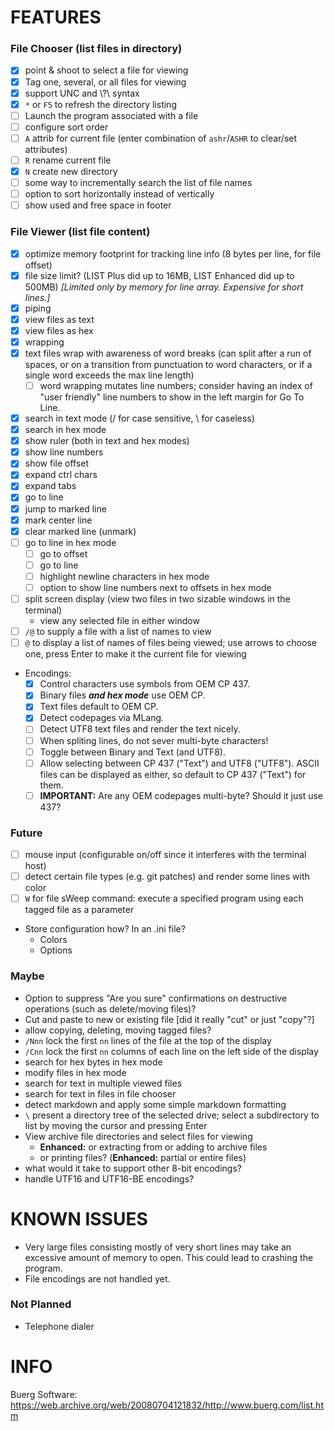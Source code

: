 # FEATURES

### File Chooser (list files in directory)

- [x] point & shoot to select a file for viewing
- [x] Tag one, several, or all files for viewing
- [x] support UNC and \\?\ syntax
- [x] `*` or `F5` to refresh the directory listing
- [ ] Launch the program associated with a file
- [ ] configure sort order
- [ ] `A` attrib for current file (enter combination of `ashr`/`ASHR` to clear/set attributes)
- [ ] `R` rename current file
- [x] `N` create new directory
- [ ] some way to incrementally search the list of file names
- [ ] option to sort horizontally instead of vertically
- [ ] show used and free space in footer

### File Viewer (list file content)

- [x] optimize memory footprint for tracking line info (8 bytes per line, for file offset)
- [x] file size limit?  (LIST Plus did up to 16MB, LIST Enhanced did up to 500MB) _[Limited only by memory for line array.  Expensive for short lines.]_
- [x] piping
- [x] view files as text
- [x] view files as hex
- [x] wrapping
- [x] text files wrap with awareness of word breaks (can split after a run of spaces, or on a transition from punctuation to word characters, or if a single word exceeds the max line length)
  - [ ] word wrapping mutates line numbers; consider having an index of "user friendly" line numbers to show in the left margin for Go To Line.
- [x] search in text mode (/ for case sensitive, \ for caseless)
- [x] search in hex mode
- [x] show ruler (both in text and hex modes)
- [x] show line numbers
- [x] show file offset
- [x] expand ctrl chars
- [x] expand tabs
- [x] go to line
- [x] jump to marked line
- [x] mark center line
- [x] clear marked line (unmark)
- [ ] go to line in hex mode
  - [ ] go to offset
  - [ ] go to line
  - [ ] highlight newline characters in hex mode
  - [ ] option to show line numbers next to offsets in hex mode
- [ ] split screen display (view two files in two sizable windows in the terminal)
  - view any selected file in either window
- [ ] `/@` to supply a file with a list of names to view
- [ ] `@` to display a list of names of files being viewed; use arrows to choose one, press Enter to make it the current file for viewing
- Encodings:
  - [x] Control characters use symbols from OEM CP 437.
  - [x] Binary files **_and hex mode_** use OEM CP.
  - [x] Text files default to OEM CP.
  - [x] Detect codepages via MLang.
  - [ ] Detect UTF8 text files and render the text nicely.
  - [ ] When spliting lines, do not sever multi-byte characters!
  - [ ] Toggle between Binary and Text (and UTF8).
  - [ ] Allow selecting between CP 437 ("Text") and UTF8 ("UTF8").  ASCII files can be displayed as either, so default to CP 437 ("Text") for them.
  - [ ] **IMPORTANT:**  Are any OEM codepages multi-byte?  Should it just use 437?

### Future

- [ ] mouse input (configurable on/off since it interferes with the terminal host)
- [ ] detect certain file types (e.g. git patches) and render some lines with color
- [ ] `W` for file sWeep command: execute a specified program using each tagged file as a parameter
- Store configuration how?  In an .ini file?
  - Colors
  - Options

### Maybe

- Option to suppress "Are you sure" confirmations on destructive operations (such as delete/moving files)?
- Cut and paste to new or existing file [did it really "cut" or just "copy"?]
- allow copying, deleting, moving tagged files?
- `/Nnn` lock the first `nn` lines of the file at the top of the display
- `/Cnn` lock the first `nn` columns of each line on the left side of the display
- search for hex bytes in hex mode
- modify files in hex mode
- search for text in multiple viewed files
- search for text in files in file chooser
- detect markdown and apply some simple markdown formatting
- `\` present a directory tree of the selected drive; select a subdirectory to list by moving the cursor and pressing Enter
- View archive file directories and select files for viewing
    - **Enhanced:** or extracting from or adding to archive files
    - or printing files?  (**Enhanced:** partial or entire files)
- what would it take to support other 8-bit encodings?
- handle UTF16 and UTF16-BE encodings?



# KNOWN ISSUES

- Very large files consisting mostly of very short lines may take an excessive amount of memory to open.  This could lead to crashing the program.
- File encodings are not handled yet.

### Not Planned

- Telephone dialer



# INFO

Buerg Software:  https://web.archive.org/web/20080704121832/http://www.buerg.com/list.htm


